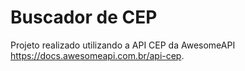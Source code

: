 # Buscador de CEP

Projeto realizado utilizando a API CEP da AwesomeAPI
https://docs.awesomeapi.com.br/api-cep.